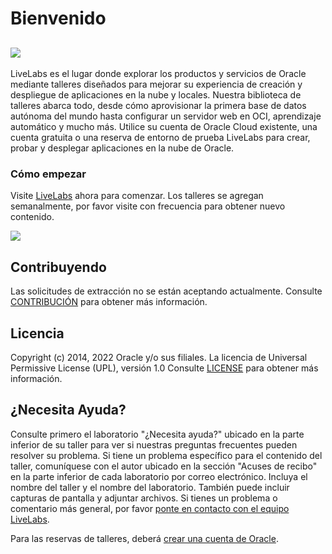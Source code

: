 # Bienvenido

## [![](https://oracle-livelabs.github.io/common/images/livelabs-banner-formarketplace.png)](https://developer.oracle.com/livelabs)

LiveLabs es el lugar donde explorar los productos y servicios de Oracle mediante talleres diseñados para mejorar su experiencia de creación y despliegue de aplicaciones en la nube y locales. Nuestra biblioteca de talleres abarca todo, desde cómo aprovisionar la primera base de datos autónoma del mundo hasta configurar un servidor web en OCI, aprendizaje automático y mucho más. Utilice su cuenta de Oracle Cloud existente, una cuenta gratuita o una reserva de entorno de prueba LiveLabs para crear, probar y desplegar aplicaciones en la nube de Oracle.

### Cómo empezar

Visite [LiveLabs](https://developer.oracle.com/livelabs) ahora para comenzar. Los talleres se agregan semanalmente, por favor visite con frecuencia para obtener nuevo contenido.

[![](https://oracle-livelabs.github.io/common/images/livelabs-new-skin.png)](https://developer.oracle.com/livelabs)

## Contribuyendo

Las solicitudes de extracción no se están aceptando actualmente. Consulte [CONTRIBUCIÓN](CONTRIBUTING.md) para obtener más información.

## Licencia

Copyright (c) 2014, 2022 Oracle y/o sus filiales. La licencia de Universal Permissive License (UPL), versión 1.0 Consulte [LICENSE](LICENSE.txt) para obtener más información.

## ¿Necesita Ayuda?

Consulte primero el laboratorio "¿Necesita ayuda?" ubicado en la parte inferior de su taller para ver si nuestras preguntas frecuentes pueden resolver su problema. Si tiene un problema específico para el contenido del taller, comuníquese con el autor ubicado en la sección "Acuses de recibo" en la parte inferior de cada laboratorio por correo electrónico. Incluya el nombre del taller y el nombre del laboratorio. También puede incluir capturas de pantalla y adjuntar archivos. Si tienes un problema o comentario más general, por favor [ponte en contacto con el equipo LiveLabs](mailto:livelabs-help_us@oracle.com).

Para las reservas de talleres, deberá [crear una cuenta de Oracle](https://profile.oracle.com/myprofile/account/create-account.jspx).